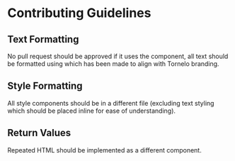 # Contributing Guidelines 
## Text Formatting
No pull request should be approved if it uses the <Text> component, all text should be formatted using <PrimaryText> which has been made to align with Tornelo branding.
  
## Style Formatting
All style components should be in a different file (excluding text styling which should be placed inline for ease of understanding).
  
## Return Values
Repeated HTML should be implemented as a different component.
  
  


